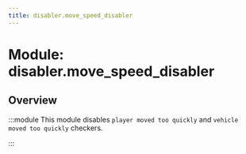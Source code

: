 ```yaml
---
title: disabler.move_speed_disabler
---
```



# Module: disabler.move_speed_disabler

## Overview
:::module
  This module disables `player moved too quickly` and `vehicle moved too quickly` checkers.


:::
